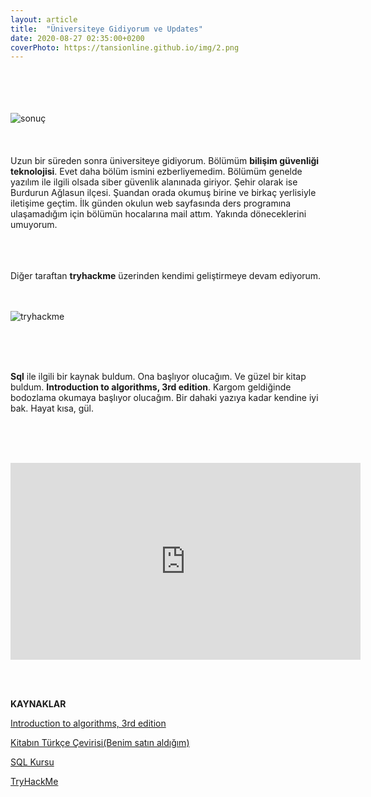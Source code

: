 ```yaml
---
layout: article
title:  "Üniversiteye Gidiyorum ve Updates"
date: 2020-08-27 02:35:00+0200
coverPhoto: https://tansionline.github.io/img/2.png
---
```


<br><br>
<br><br>
![sonuç](https://tansionline.github.io/img/1.png)
<br><br>
<br><br>
Uzun bir süreden sonra üniversiteye gidiyorum. Bölümüm **bilişim güvenliği teknolojisi**. Evet daha bölüm ismini ezberliyemedim. Bölümüm genelde yazılım ile ilgili olsada siber güvenlik alanınada giriyor. Şehir olarak ise Burdurun Ağlasun ilçesi. Şuandan orada okumuş birine ve birkaç yerlisiyle iletişime geçtim. İlk günden okulun web sayfasında ders programına ulaşamadığım için bölümün hocalarına mail attım. Yakında döneceklerini umuyorum. 
<br><br>

<br><br>
Diğer taraftan **tryhackme** üzerinden kendimi geliştirmeye devam ediyorum.
<br><br><br>

![tryhackme](https://tansionline.github.io/img/4.png)

<br><br><br>

 **Sql** ile ilgili bir kaynak buldum. Ona başlıyor olucağım. Ve güzel bir kitap buldum. **Introduction to algorithms, 3rd edition**. Kargom geldiğinde bodozlama okumaya başlıyor olucağım.  Bir dahaki yazıya kadar kendine iyi bak. Hayat kısa, gül. 

<br><br><br>

<iframe width="560" height="315" src="https://www.youtube.com/embed/2jSMXR71d6c" frameborder="0" allow="accelerometer; autoplay; encrypted-media; gyroscope; picture-in-picture" allowfullscreen>
</iframe>

<br><br>

**KAYNAKLAR**

<a href="https://edutechlearners.com/download/Introduction_to_algorithms-3rd%20Edition.pdf">Introduction to algorithms, 3rd edition </a>

<a href="http://www.palmeyayinevi.com/algorItmalara-gIrIs">Kitabın Türkçe Çevirisi(Benim satın aldığım)</a>

<a href="https://www.khanacademy.org/computing/computer-programming/sql/sql-basics/v/welcome-to-sql
">SQL Kursu</a>

<a href="https://tryhackme.com/">TryHackMe</a>

